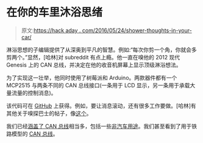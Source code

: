 # 在你的车里沐浴思绪

> 原文:[https://hack aday . com/2016/05/24/shower-thoughts-in-your-car/](https://hackaday.com/2016/05/24/shower-thoughts-in-your-car/)

淋浴思想的子编辑提供了从深奥到平凡的智慧。例如:“每次你剪一个角，你就会多剪两个。”显然，[哈林]对 subreddit 有点上瘾。他一直在嗅他的 2012 现代 Genesis 上的 CAN 总线，并决定在他的收音机屏幕上显示顶级淋浴想法。

为了实现这一壮举，他同时使用了树莓派和 Arduino。两款器件都有一个 MCP2515 与两条不同的 CAN 总线接口(一条用于 LCD 显示，另一条用于承载大量流量的控制消息)。

该代码可在 [GitHub](https://github.com/hdemel/Genesis-Canbus) 上获得。例如，要让消息滚动，还有很多工作要做。[哈林]有其他关于嗅探巴士的帖子，像[这个](http://solderandflux.com/2016/04/27/canbus-sniffing-the-2012-hyundai-genesis-coupe/)。

我们已经[涵盖了 CAN 总线](http://hackaday.com/2012/04/17/tinkering-with-odb-ii-and-the-can-bus/)相当多，包括一些[非汽车用途](http://hackaday.com/2012/03/07/can-bus-for-home-automation/)。我们甚至看到了用于铁路模型的 [CAN 总线](http://hackaday.com/2012/06/17/router-controlling-choo-choos-over-the-can-bus/)。